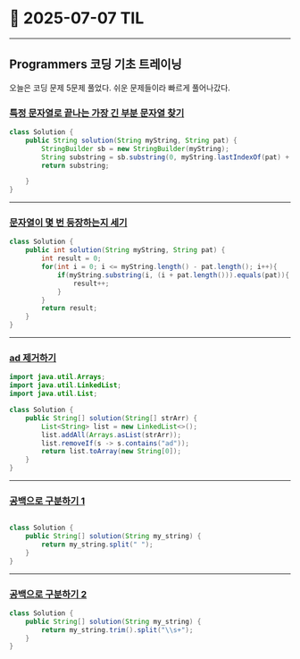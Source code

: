# 📅 2025-07-07 TIL

---

## Programmers 코딩 기초 트레이닝
오늘은 코딩 문제 5문제 풀었다. 쉬운 문제들이라 빠르게 풀어나갔다.

### [특정 문자열로 끝나는 가장 긴 부분 문자열 찾기](https://school.programmers.co.kr/learn/courses/30/lessons/181872)
```java
class Solution {
    public String solution(String myString, String pat) {
        StringBuilder sb = new StringBuilder(myString);
        String substring = sb.substring(0, myString.lastIndexOf(pat) + (pat.length()));
        return substring;

    }
}
```
---
### [문자열이 몇 번 등장하는지 세기](https://school.programmers.co.kr/learn/courses/30/lessons/181871)
```java
class Solution {
    public int solution(String myString, String pat) {
        int result = 0;
        for(int i = 0; i <= myString.length() - pat.length(); i++){
            if(myString.substring(i, (i + pat.length())).equals(pat)){
                result++;
            }
        }
        return result;
    }
}
```
---
### [ad 제거하기](https://school.programmers.co.kr/learn/courses/30/lessons/181870)
```java
import java.util.Arrays;
import java.util.LinkedList;
import java.util.List;

class Solution {
    public String[] solution(String[] strArr) {
        List<String> list = new LinkedList<>();
        list.addAll(Arrays.asList(strArr));
        list.removeIf(s -> s.contains("ad"));
        return list.toArray(new String[0]);
    }
}
```
---
### [공백으로 구분하기 1](https://school.programmers.co.kr/learn/courses/30/lessons/181869)
```java

class Solution {
    public String[] solution(String my_string) {
        return my_string.split(" ");
    }
}
```
---
### [공백으로 구분하기 2](https://school.programmers.co.kr/learn/courses/30/lessons/181868)
```java
class Solution {
    public String[] solution(String my_string) {
        return my_string.trim().split("\\s+");
    }
}
```